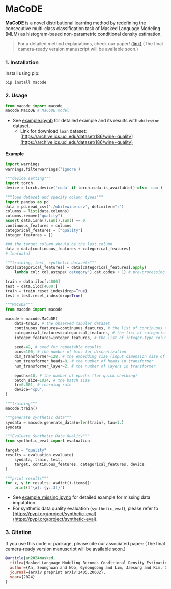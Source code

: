 # MaCoDE

**MaCoDE** is a novel distributional learning method by redefining the consecutive multi-class classification task of Masked Language Modeling (MLM) as histogram-based non-parametric conditional density estimation. 

> For a detailed method explanations, check our paper! [(link)]([XXX](https://arxiv.org/abs/2405.20602))
> (The final camera-ready version manuscript will be available soon.)

### 1. Installation
Install using pip:
```
pip install macode
```

### 2. Usage
```python
from macode import macode
macode.MaCoDE # MaCoDE model
```
- See [example.ipynb](example.ipynb) for detailed example and its results with `whitewine` dataset.
  - Link for download `loan` dataset: [https://archive.ics.uci.edu/dataset/186/wine+quality](https://archive.ics.uci.edu/dataset/186/wine+quality)

#### Example
```python
import warnings
warnings.filterwarnings('ignore')

"""device setting"""
import torch
device = torch.device('cuda' if torch.cuda.is_available() else 'cpu')

"""load dataset and specify column types"""
import pandas as pd
data = pd.read_csv('./whitewine.csv', delimiter=";")
columns = list(data.columns)
columns.remove("quality")
assert data.isna().sum().sum() == 0
continuous_features = columns
categorical_features = ["quality"]
integer_features = []

### the target column should be the last column
data = data[continuous_features + categorical_features] 
# len(data)

"""training, test, synthetic datasets"""
data[categorical_features] = data[categorical_features].apply(
    lambda col: col.astype('category').cat.codes + 1) # pre-processing

train = data.iloc[:4000]
test = data.iloc[4000:]
train = train.reset_index(drop=True)
test = test.reset_index(drop=True)

"""MaCoDE"""
from macode import macode

macode = macode.MaCoDE(
    data=train, # the observed tabular dataset
    continuous_features=continuous_features, # the list of continuous columns of data
    categorical_features=categorical_features, # the list of categorical columns of data
    integer_features=integer_features, # the list of integer-type columns of data
    
    seed=42, # seed for repeatable results
    bins=100, # the number of bins for discretization
    dim_transformer=128, # the embedding size (input dimension size of transformer)
    num_transformer_heads=8, # the number of heads in transformer
    num_transformer_layer=2, # the number of layers in transformer
    
    epochs=10, # the number of epochs (for quick checking)
    batch_size=1024, # the batch size
    lr=0.001, # learning rate
    device="cpu",
)

"""training"""
macode.train()

"""generate synthetic data"""
syndata = macode.generate_data(n=len(train), tau=1.)
syndata

"""Evaluate Synthetic Data Quality"""
from synthetic_eval import evaluation

target = "quality"
results = evaluation.evaluate(
    syndata, train, test, 
    target, continuous_features, categorical_features, device
)

"""print results"""
for x, y in results._asdict().items():
    print(f"{x}: {y:.3f}")
```
- See [example_missing.ipynb](example_missing.ipynb) for detailed example for missing data imputation.
- For synthetic data quality evaluation (`synthetic_eval`), please refer to [https://pypi.org/project/synthetic-eval](https://pypi.org/project/synthetic-eval).

### 3. Citation
If you use this code or package, please cite our associated paper: (The final camera-ready version manuscript will be available soon.)
```bibtex
@article{an2024masked,
  title={Masked Language Modeling Becomes Conditional Density Estimation for Tabular Data Synthesis},
  author={An, Seunghwan and Woo, Gyeongdong and Lim, Jaesung and Kim, ChangHyun and Hong, Sungchul and Jeon, Jong-June},
  journal={arXiv preprint arXiv:2405.20602},
  year={2024}
}
```
